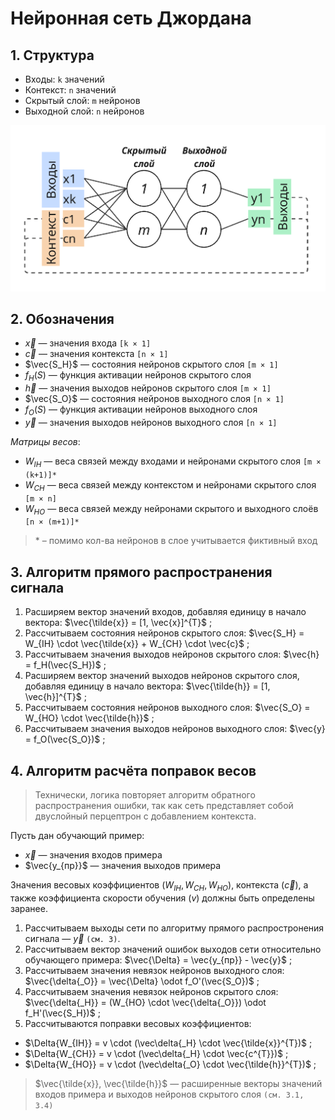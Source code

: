 # Нейронная сеть Джордана
## 1. Структура
- Входы: `k` значений
- Контекст: `n` значений
- Скрытый слой: `m` нейронов
- Выходной слой: `n` нейронов

![jordan-nn](docs/jordan-nn-2.png)
## 2. Обозначения
- $\vec{x}$ — значения входа `[k × 1]`
- $\vec{c}$ — значения контекста `[n × 1]`
- $\vec{S_H}$ — состояния нейронов скрытого слоя `[m × 1]`
- $f_H(S)$ — функция активации нейронов скрытого слоя 
- $\vec{h}$ — значения выходов нейронов скрытого слоя `[m × 1]`
- $\vec{S_O}$ — состояния нейронов выходного слоя `[n × 1]`
- $f_O(S)$ — функция активации нейронов выходного слоя 
- $\vec{y}$ — значения выходов нейронов выходного слоя `[n × 1]`

*Матрицы весов*:
- $W_{IH}$ — веса связей между входами и нейронами скрытого слоя `[m × (k+1)]*`
- $W_{CH}$ — веса связей между контекстом и нейронами скрытого слоя `[m × n]`
- $W_{HO}$ — веса связей между нейронами скрытого и выходного слоёв `[n × (m+1)]*`

> \* – помимо кол-ва нейронов в слое учитывается фиктивный вход

## 3. Алгоритм прямого распространения сигнала

1. Расширяем вектор значений входов, добавляя единицу в начало вектора: $\vec{\tilde{x}} = [1, \vec{x}]^{T}$ ;
2. Рассчитываем состояния нейронов скрытого слоя: $\vec{S_H} = W_{IH} \cdot \vec{\tilde{x}} + W_{CH} \cdot \vec{c}$ ;
3. Рассчитываем значения выходов нейронов скрытого слоя: $\vec{h} = f_H(\vec{S_H})$ ;
4. Расширяем вектор значений выходов нейронов скрытого слоя, добавляя единицу в начало вектора: $\vec{\tilde{h}} = [1, \vec{h}]^{T}$ ;
5. Рассчитываем состояния нейронов выходного слоя: $\vec{S_O} = W_{HO} \cdot \vec{\tilde{h}}$ ;
6. Рассчитываем значения выходов нейронов выходного слоя: $\vec{y} = f_O(\vec{S_O})$ ;

## 4. Алгоритм расчёта поправок весов

> Технически, логика повторяет алгоритм обратного распространения ошибки, так как сеть представляет собой двуслойный перцептрон с добавлением контекста.

Пусть дан обучающий пример:
- $\vec{x}$ — значения входов примера
- $\vec{y_{пр}}$ — значения выходов примера

Значения весовых коэффициентов ($W_{IH}, W_{CH}, W_{HO}$), контекста ($\vec{c}$), а также коэффициента скорости обучения ($v$) должны быть определены заранее.

1. Рассчитываем выходы сети по алгоритму прямого распростронения сигнала — $\vec{y}$ `(см. 3)`.
2. Рассчитываем вектор значений ошибок выходов сети относительно обучающего примера: $\vec{\Delta} = \vec{y_{пр}} - \vec{y}$ ;
3. Рассчитываем значения невязок нейронов выходного слоя: $\vec{\delta{_O}} = \vec{\Delta} \odot f_O'(\vec{S_O})$ ;
4. Рассчитываем значения невязок нейронов скрытого слоя: $\vec{\delta{_H}} = (W_{HO} \cdot \vec{\delta{_O}}) \odot f_H'(\vec{S_H})$ ;
5. Рассчитываются поправки весовых коэффициентов:
- $\Delta{W_{IH}} = v \cdot (\vec\delta{_H} \cdot \vec{\tilde{x}}^{T})$ ;
- $\Delta{W_{СH}} = v \cdot (\vec\delta{_H} \cdot \vec{с^{T}})$ ;
- $\Delta{W_{HO}} = v \cdot (\vec\delta{_O} \cdot \vec{\tilde{h}}^{T})$ ;
> $\vec{\tilde{x}}, \vec{\tilde{h}}$ — расширенные векторы значений входов примера и выходов нейронов скрытого слоя `(см. 3.1, 3.4)`